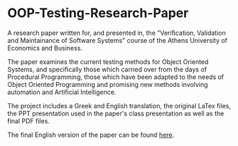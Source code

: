 # OOP-Testing-Research-Paper

A research paper written for, and presented in, the "Verification, Validation and Maintainance of Software Systems" course of the Athens University of Economics and Business.

The paper examines the current testing methods for Object Oriented Systems, and specifically those which carried over from the days of Procedural Programming, those which have been adapted to  the needs of Object Oriented Programming and promising new methods involving automation and Artificial Intelligence.

The project includes a Greek and English translation, the original LaTex files, the PPT presentation used in the paper's class presentation as well as the final PDF files.

The final English version of the paper can be found [here](https://github.com/dimits-exe/OOP-Testing-Research-Paper/blob/main/presentation/EESL-english.pdf).
